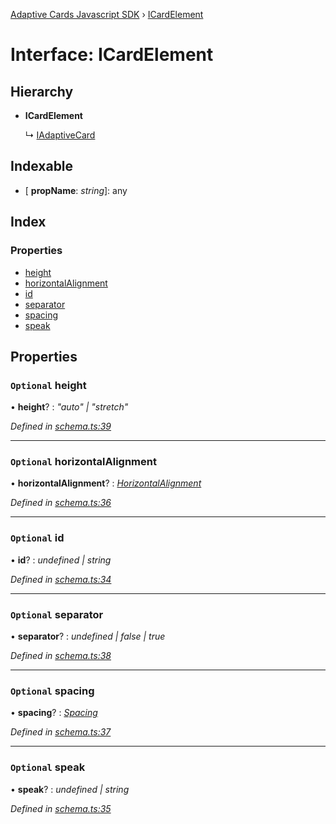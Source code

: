 [Adaptive Cards Javascript SDK](../README.md) › [ICardElement](icardelement.md)

# Interface: ICardElement

## Hierarchy

* **ICardElement**

  ↳ [IAdaptiveCard](iadaptivecard.md)

## Indexable

* \[ **propName**: *string*\]: any

## Index

### Properties

* [height](icardelement.md#optional-height)
* [horizontalAlignment](icardelement.md#optional-horizontalalignment)
* [id](icardelement.md#optional-id)
* [separator](icardelement.md#optional-separator)
* [spacing](icardelement.md#optional-spacing)
* [speak](icardelement.md#optional-speak)

## Properties

### `Optional` height

• **height**? : *"auto" | "stretch"*

*Defined in [schema.ts:39](https://github.com/microsoft/AdaptiveCards/blob/8588bd5ad/source/nodejs/adaptivecards/src/schema.ts#L39)*

___

### `Optional` horizontalAlignment

• **horizontalAlignment**? : *[HorizontalAlignment](../enums/horizontalalignment.md)*

*Defined in [schema.ts:36](https://github.com/microsoft/AdaptiveCards/blob/8588bd5ad/source/nodejs/adaptivecards/src/schema.ts#L36)*

___

### `Optional` id

• **id**? : *undefined | string*

*Defined in [schema.ts:34](https://github.com/microsoft/AdaptiveCards/blob/8588bd5ad/source/nodejs/adaptivecards/src/schema.ts#L34)*

___

### `Optional` separator

• **separator**? : *undefined | false | true*

*Defined in [schema.ts:38](https://github.com/microsoft/AdaptiveCards/blob/8588bd5ad/source/nodejs/adaptivecards/src/schema.ts#L38)*

___

### `Optional` spacing

• **spacing**? : *[Spacing](../enums/spacing.md)*

*Defined in [schema.ts:37](https://github.com/microsoft/AdaptiveCards/blob/8588bd5ad/source/nodejs/adaptivecards/src/schema.ts#L37)*

___

### `Optional` speak

• **speak**? : *undefined | string*

*Defined in [schema.ts:35](https://github.com/microsoft/AdaptiveCards/blob/8588bd5ad/source/nodejs/adaptivecards/src/schema.ts#L35)*
